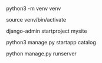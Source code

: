 python3 -m venv venv

source venv/bin/activate

django-admin startproject mysite

python3 manage.py startapp catalog


python manage.py runserver